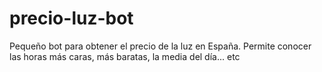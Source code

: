# precio-luz-bot
Pequeño bot para obtener el precio de la luz en España. Permite conocer las horas más caras, más baratas, la media del día... etc

